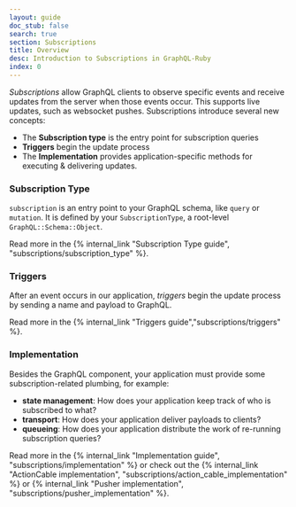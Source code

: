 ```yaml
---
layout: guide
doc_stub: false
search: true
section: Subscriptions
title: Overview
desc: Introduction to Subscriptions in GraphQL-Ruby
index: 0
---
```


_Subscriptions_ allow GraphQL clients to observe specific events and receive updates from the server when those events occur. This supports live updates, such as websocket pushes. Subscriptions introduce several new concepts:

- The __Subscription type__ is the entry point for subscription queries
- __Triggers__ begin the update process
- The __Implementation__ provides application-specific methods for executing & delivering updates.

### Subscription Type

`subscription` is an entry point to your GraphQL schema, like `query` or `mutation`. It is defined by your `SubscriptionType`, a root-level `GraphQL::Schema::Object`.

Read more in the {% internal_link "Subscription Type guide", "subscriptions/subscription_type" %}.

### Triggers

After an event occurs in our application, _triggers_ begin the update process by sending a name and payload to GraphQL.

Read more in the {% internal_link "Triggers guide","subscriptions/triggers" %}.

### Implementation

Besides the GraphQL component, your application must provide some subscription-related plumbing, for example:

- __state management__: How does your application keep track of who is subscribed to what?
- __transport__: How does your application deliver payloads to clients?
- __queueing__: How does your application distribute the work of re-running subscription queries?

Read more in the {% internal_link "Implementation guide", "subscriptions/implementation" %} or check out the {% internal_link "ActionCable implementation", "subscriptions/action_cable_implementation" %} or {% internal_link "Pusher implementation", "subscriptions/pusher_implementation" %}.
